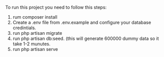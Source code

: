 To run this project you need to follow this steps:
1. rum composer install
2. Create a .env file from .env.example and configure your database credintials.
3. run php artisan migrate
4. run php artisan db:seed. (this will generate 600000 dummy data so it take 1-2 munutes.
5. run php artisan serve
